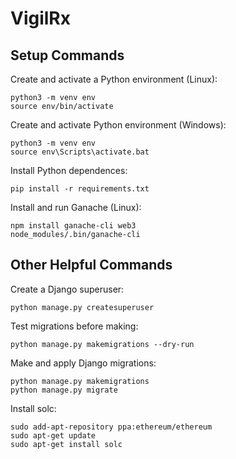 # VigilRx

## Setup Commands
Create and activate a Python environment (Linux):
```
python3 -m venv env
source env/bin/activate
```

Create and activate Python environment (Windows):
```
python3 -m venv env
source env\Scripts\activate.bat
```

Install Python dependences:
```
pip install -r requirements.txt
```

Install and run Ganache (Linux):
```
npm install ganache-cli web3
node_modules/.bin/ganache-cli
```

## Other Helpful Commands
Create a Django superuser:
```
python manage.py createsuperuser
```

Test migrations before making:
```
python manage.py makemigrations --dry-run
```

Make and apply Django migrations:
```
python manage.py makemigrations
python manage.py migrate
```

Install solc:
```
sudo add-apt-repository ppa:ethereum/ethereum
sudo apt-get update
sudo apt-get install solc
```
